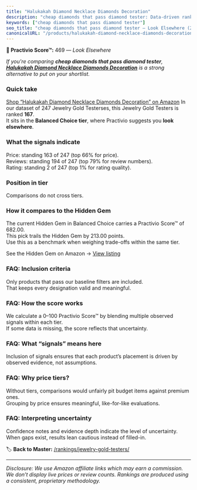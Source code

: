 ```yaml
---
title: "Halukakah Diamond Necklace Diamonds Decoration"
description: "cheap diamonds that pass diamond tester: Data-driven ranking using the Practivio Score™. Positioned by quality, value, demand, findability, momentum."
keywords: ["cheap diamonds that pass diamond tester"]
seo_title: "cheap diamonds that pass diamond tester — Look Elsewhere (2025)"
canonicalURL: "/products/halukakah-diamond-necklace-diamonds-decoration-B0B9XVM66L/"
---
```


**🚫 Practivio Score™:** 469 — _Look Elsewhere_


*If you're comparing **cheap diamonds that pass diamond tester**, **[Halukakah Diamond Necklace Diamonds Decoration](https://www.amazon.com/dp/B0B9XVM66L?tag=practivio-20)** is a strong alternative to put on your shortlist.*
### Quick take
[Shop “Halukakah Diamond Necklace Diamonds Decoration” on Amazon](https://www.amazon.com/dp/B0B9XVM66L?tag=practivio-20)
In our dataset of 247 Jewelry Gold Testerses, this Jewelry Gold Testers is ranked **167**.  
It sits in the **Balanced Choice tier**, where Practivio suggests you **look elsewhere**.

### What the signals indicate
Price: standing 163 of 247 (top 66% for price).  
Reviews: standing 194 of 247 (top 79% for review numbers).  
Rating: standing 2 of 247 (top 1% for rating quality).  

### Position in tier
Comparisons do not cross tiers.

### How it compares to the Hidden Gem
The current Hidden Gem in Balanced Choice carries a Practivio Score™ of 682.00.  
This pick trails the Hidden Gem by 213.00 points.  
Use this as a benchmark when weighing trade-offs within the same tier.  

See the Hidden Gem on Amazon → [View listing](https://www.amazon.com/dp/B08KZQBGHF?tag=practivio-20)

### FAQ: Inclusion criteria
Only products that pass our baseline filters are included.  
That keeps every designation valid and meaningful.

### FAQ: How the score works
We calculate a 0–100 Practivio Score™ by blending multiple observed signals within each tier.  
If some data is missing, the score reflects that uncertainty.

### FAQ: What “signals” means here
Inclusion of signals ensures that each product’s placement is driven by observed evidence, not assumptions.

### FAQ: Why price tiers?
Without tiers, comparisons would unfairly pit budget items against premium ones.  
Grouping by price ensures meaningful, like-for-like evaluations.

### FAQ: Interpreting uncertainty
Confidence notes and evidence depth indicate the level of uncertainty.  
When gaps exist, results lean cautious instead of filled-in.


🏷️ **Back to Master:** [/rankings/jewelry-gold-testers/](/rankings/jewelry-gold-testers/)

---
_Disclosure: We use Amazon affiliate links which may earn a commission. We don’t display live prices or review counts. Rankings are produced using a consistent, proprietary methodology._
